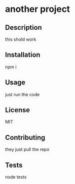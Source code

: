 # another project
## Description
this shold work
## Installation
npm i 
## Usage
just run the code 
## License
MIT
## Contributing
they just pull the repo 
## Tests
node tests
